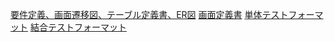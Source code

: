 
[要件定義、画面遷移図、テーブル定義書、ER図](https://docs.google.com/spreadsheets/d/1PYiq_OZkdr6JTQH4BQGHusLNsMX4-xou5O-YmV2vgUk/edit?usp=sharing)
[画面定義書](https://drive.google.com/file/d/1Qcz-5UGcTvuk0KFnYwtmRNqSXfCwGTPp/view?usp=sharing)
[単体テストフォーマット](https://docs.google.com/spreadsheets/d/1RwH3I6oTaQUjSxa-wKthRa2zszx2XXdYXZ7cEBF1oho/edit?usp=sharing)
[結合テストフォーマット](https://docs.google.com/spreadsheets/d/15rFF_EN44WAyzNLtP3l7U2R8CHvLcd-BltqShNNCR9w/edit?usp=sharing)

